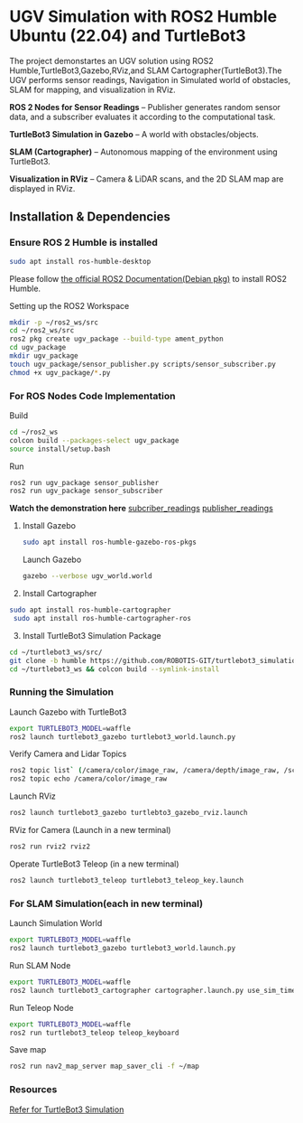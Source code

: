 # UGV Simulation with ROS2 Humble Ubuntu (22.04) and TurtleBot3

The project demonstartes an UGV solution using ROS2 Humble,TurtleBot3,Gazebo,RViz,and SLAM Cartographer(TurtleBot3).The UGV performs sensor readings, Navigation in Simulated world of obstacles, SLAM for mapping, and visualization in RViz. 

**ROS 2 Nodes for Sensor Readings** –  Publisher generates random sensor data, and a subscriber evaluates it according to the computational task.<br/>

**TurtleBot3 Simulation in Gazebo** –  A world with obstacles/objects.<br/>

**SLAM (Cartographer)** –  Autonomous mapping of the environment using TurtleBot3.<br/>

**Visualization in RViz** –  Camera & LiDAR scans, and the 2D SLAM map are displayed in RViz.

## Installation & Dependencies

### Ensure ROS 2 Humble is installed
```bash
sudo apt install ros-humble-desktop
```

Please follow [the official ROS2 Documentation(Debian pkg)](https://docs.ros.org/en/humble/Installation/Ubuntu-Install-Debs.html) to install ROS2 Humble.

Setting up the ROS2 Workspace
```bash
mkdir -p ~/ros2_ws/src
cd ~/ros2_ws/src
ros2 pkg create ugv_package --build-type ament_python  
cd ugv_package  
mkdir ugv_package  
touch ugv_package/sensor_publisher.py scripts/sensor_subscriber.py 
chmod +x ugv_package/*.py
```
### For ROS Nodes Code Implementation

Build
```bash
cd ~/ros2_ws 
colcon build --packages-select ugv_package
source install/setup.bash
```

Run 
```bash
ros2 run ugv_package sensor_publisher  
ros2 run ugv_package sensor_subscriber
```
**Watch the demonstration here**
[subcriber_readings](https://drive.google.com/file/d/1t39hPlMtHfeuI-3iwAiVgLlqPh81NjTC/view?usp=sharing)
[publisher_readings](https://drive.google.com/file/d/1muEqbCgBzzJ3uWuDzKc_pDXxm7IlId50/view?usp=sharing)


1. Install Gazebo
    ```bash 
    sudo apt install ros-humble-gazebo-ros-pkgs
    ```
    Launch Gazebo<br/>
   ```bash
   gazebo --verbose ugv_world.world
   ``` 

3. Install Cartographer<br/>
```bash   
sudo apt install ros-humble-cartographer  
 sudo apt install ros-humble-cartographer-ros
 ```

3. Install TurtleBot3 Simulation Package<br/>
```bash   
cd ~/turtlebot3_ws/src/  
git clone -b humble https://github.com/ROBOTIS-GIT/turtlebot3_simulations.git  
cd ~/turtlebot3_ws && colcon build --symlink-install
```

### Running the Simulation

Launch Gazebo with TurtleBot3<br/> 
```bash
export TURTLEBOT3_MODEL=waffle  
ros2 launch turtlebot3_gazebo turtlebot3_world.launch.py
```

Verify Camera and Lidar Topics<br/> 
```bash
ros2 topic list` (/camera/color/image_raw, /camera/depth/image_raw, /scan)<br/> 
ros2 topic echo /camera/color/image_raw
```
Launch RViz<br/>
```bash
ros2 launch turtlebot3_gazebo turtlebto3_gazebo_rviz.launch
```

RViz for Camera (Launch in a new terminal)<br/>
```bash
ros2 run rviz2 rviz2
```
Operate TurtleBot3 Teleop (in a new terminal)<br/> 
```bash
ros2 launch turtlebot3_teleop turtlebot3_teleop_key.launch
```

### For SLAM Simulation(each in new terminal)<br/> 

Launch Simulation World<br/> 
```bash
export TURTLEBOT3_MODEL=waffle
ros2 launch turtlebot3_gazebo turtlebot3_world.launch.py
```

Run SLAM Node<br/> 
```bash
export TURTLEBOT3_MODEL=waffle
ros2 launch turtlebot3_cartographer cartographer.launch.py use_sim_time:=True
```

Run Teleop Node<br/> 
```bash
export TURTLEBOT3_MODEL=waffle
ros2 run turtlebot3_teleop teleop_keyboard 
```

Save map<br/> 
```bash
ros2 run nav2_map_server map_saver_cli -f ~/map
```

### Resources<br/> 

[Refer for TurtleBot3 Simulation](https://emanual.robotis.com/docs/en/platform/turtlebot3/simulation/)


 


   

